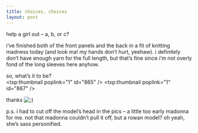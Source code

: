 ```yaml
---
title: choices, choices
layout: post
---
```


help a girl out &#8211; a, b, or c? 

i&#8217;ve finished both of the front panels and the back in a fit of knitting madness today (and look ma! my hands don&#8217;t hurt, yeehaw). i definitely don&#8217;t have enough yarn for the full length, but that&#8217;s fine since i&#8217;m not overly fond of the long sleeves here anyhow. 

so, what&#8217;s it to be?   
<span class="pic3"><txp:thumbnail poplink="1" id="865" /></span> <span class="pic3"><txp:thumbnail poplink="1" id="867" /></span>

thanks <img src="http://localhost:8888/wordpress/wp-includes/images/smilies/icon_wink.gif" alt=";)" class="wp-smiley" />

p.s. i had to cut off the model&#8217;s head in the pics &#8211; a little too early madonna for me. not that madonna couldn&#8217;t pull it off, but a rowan model? oh yeah, she&#8217;s sass personified.